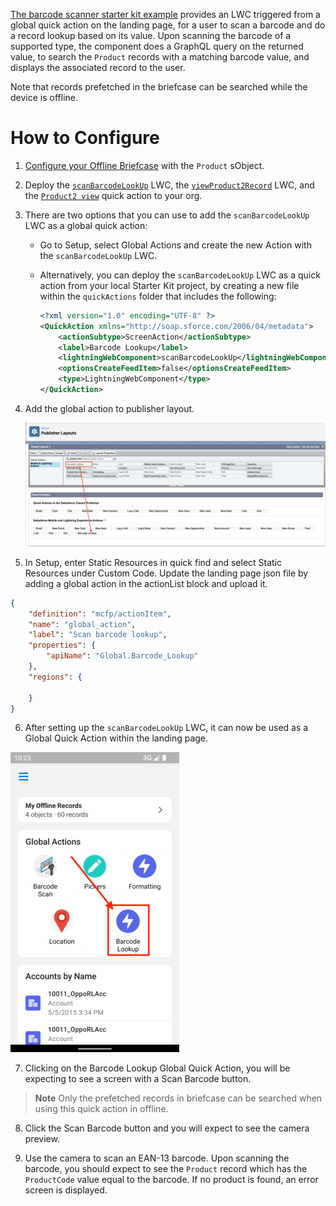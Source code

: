 [The barcode scanner starter kit example](../force-app/main/default/lwc/scanBarcodeLookUp/) provides an LWC triggered from a global quick action on the landing page, for a user to scan a barcode and do a record lookup based on its value. Upon scanning the barcode of a supported type, the component does a GraphQL query on the returned value, to search the `Product` records with a matching barcode value, and displays the associated record to the user.

Note that records prefetched in the briefcase can be searched while the device is offline.

# How to Configure

1. [Configure your Offline Briefcase](../README.md#define-an-offline-briefcase) with the `Product` sObject.
2. Deploy the [`scanBarcodeLookUp`](../force-app/main/default/lwc/scanBarcodeLookUp) LWC, the [`viewProduct2Record`](../force-app/main/default/lwc/viewProduct2Record) LWC, and the [`Product2 view`](../force-app/main/default/quickActions/Product2.view.quickAction-meta.xml) quick action to your org.
3. There are two options that you can use to add the `scanBarcodeLookUp` LWC as a global quick action:
    - Go to Setup, select Global Actions and create the new Action with the `scanBarcodeLookUp` LWC.
    - Alternatively, you can deploy the `scanBarcodeLookUp` LWC as a quick action from your local Starter Kit project, by creating a new file within the `quickActions` folder that includes the following:

        ```xml
        <?xml version="1.0" encoding="UTF-8" ?>
        <QuickAction xmlns="http://soap.sforce.com/2006/04/metadata">
            <actionSubtype>ScreenAction</actionSubtype>
            <label>Barcode Lookup</label>
            <lightningWebComponent>scanBarcodeLookUp</lightningWebComponent>
            <optionsCreateFeedItem>false</optionsCreateFeedItem>
            <type>LightningWebComponent</type>
        </QuickAction>
        ```

4. Add the global action to publisher layout. 

    ![Add LWC Quick Actions to Mobile Layouts](../images/LWCQuickActionsPublisherLayouts.png)

5. In Setup, enter Static Resources in quick find and select Static Resources under Custom Code. Update the landing page json file by adding a global action in the actionList block and upload it.

```json
{
    "definition": "mcfp/actionItem",
    "name": "global_action",
    "label": "Scan barcode lookup",
    "properties": {
        "apiName": "Global.Barcode_Lookup"
    },
    "regions": {
    
    }
}
```

6. After setting up the `scanBarcodeLookUp` LWC, it can now be used as a Global Quick Action within the landing page. 

  ![Barcode Scanner Lookup Quick Action](../images/LandingPageBarcodeScannerLookupQuickAction.png)

7. Clicking on the Barcode Lookup Global Quick Action, you will be expecting to see a screen with a Scan Barcode button.

> **Note**
> Only the prefetched records in briefcase can be searched when using this quick action in offline.

8. Click the Scan Barcode button and you will expect to see the camera preview. 

9. Use the camera to scan an EAN-13 barcode. Upon scanning the barcode, you should expect to see the `Product` record which has the `ProductCode` value equal to the barcode. If no product is found, an error screen is displayed.
